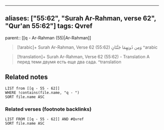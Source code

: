 
---
aliases: ["55:62", "Surah Ar-Rahman, verse 62", "Qur'an 55:62"]
tags: Qvref
---

parent:: [[q - Ar-Rahman (55)|Ar-Rahman]]

> [!arabic]+ Surah Ar-Rahman, Verse 62 (55:62)
> <span class="quran-arabic">وَمِن دُونِهِمَا جَنَّتَانِ</span>
^arabic

> [!translation]+ Surah Ar-Rahman, Verse 62 (55:62) - Translation
> А перед теми двумя есть еще два сада.
^translation



## Related notes
```dataview
LIST from [[q - 55 - 62]]
WHERE !contains(file.name, "q - ")
SORT file.name ASC
```

### Related verses (footnote backlinks)
```dataview
LIST FROM [[q - 55 - 62]] AND #Qvref
SORT file.name ASC
```

